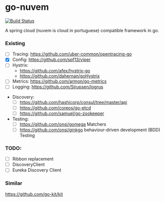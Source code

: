 # go-nuvem

[![Build Status](https://travis-ci.org/spencergibb/go-nuvem.svg?branch=master)](https://travis-ci.org/spencergibb/go-nuvem)

A spring cloud (nuvem is cloud in portuguese) compatible framework in go.

### Existing

- [ ] Tracing: https://github.com/uber-common/opentracing-go
- [X] Config: https://github.com/spf13/viper
- [ ] Hystrix: 
  - https://github.com/afex/hystrix-go
  - https://github.com/dahernan/goHystrix
- [ ] Metrics: https://github.com/armon/go-metrics
- [ ] Logging: https://github.com/Sirupsen/logrus
- Discovery: 
  - [ ] https://github.com/hashicorp/consul/tree/master/api
  - [ ] https://github.com/coreos/go-etcd
  - [ ] https://github.com/samuel/go-zookeeper
- Testing:
  - [ ] https://github.com/onsi/gomega Matchers
  - [ ] https://github.com/onsi/ginkgo behaviour-driven development (BDD) Testing

### TODO:

- [ ] Ribbon replacement
- [ ] DiscoveryClient
- [ ] Eureka Discovery Client

### Similar
https://github.com/go-kit/kit
